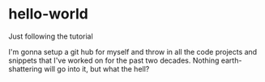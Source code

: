 # hello-world
Just following the tutorial

I'm gonna setup a git hub for myself and throw in all the code projects and snippets that I've worked on for the past two decades. Nothing earth-shattering will go into it, but what the hell?

